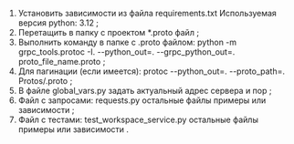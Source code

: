 1. Установить зависимости из файла requirements.txt Используемая версия python: 3.12 ;
2. Перетащить в папку с проектом *.proto файл ;
3. Выполнить команду в папке с .proto файлом: python -m grpc_tools.protoc -I. --python_out=. --grpc_python_out=. proto_file_name.proto ;
4. Для пагинации (если имеется): protoc --python_out=. --proto_path=. Protos/.proto ;
5. В файле global_vars.py задать актуальный адрес сервера и пор ;
6. Файл с запросами: requests.py остальные файлы примеры или зависимости ;
7. Файл с тестами: test_workspace_service.py остальные файлы примеры или зависимости .
